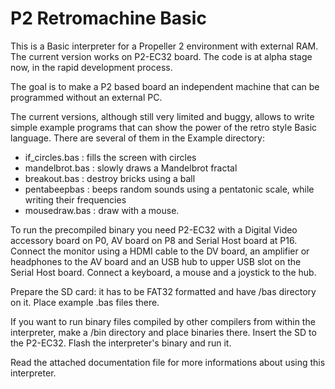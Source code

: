# P2 Retromachine Basic
 
This is a Basic interpreter for a Propeller 2 environment with external RAM. The current version works on P2-EC32 board.
The code is at alpha stage now, in the rapid development process.

The goal is to make a P2 based board an independent machine that can be programmed without an external PC. 

The current versions, although still very limited and buggy, allows to write simple example programs that can show the power of the retro style Basic language.
There are several of them in the Example directory:

* if_circles.bas : fills the screen with circles
* mandelbrot.bas : slowly draws a Mandelbrot fractal
* breakout.bas : destroy bricks using a ball
* pentabeepbas : beeps random sounds using a pentatonic scale, while writing their frequencies
* mousedraw.bas : draw with a mouse.

To run the precompiled binary you need P2-EC32 with a Digital Video accessory board on P0, AV board on P8 and Serial Host board at P16.
Connect the monitor using a HDMI cable to the DV board, an amplifier or headphones to the AV board and an USB hub to upper USB slot on the Serial Host board.
Connect a keyboard, a mouse and a joystick to the hub.

Prepare the SD card: it has to be FAT32 formatted and have /bas directory on it. Place example .bas files there.

If you want to run binary files compiled by other compilers from within the interpreter, make a /bin directory and place binaries there.
Insert the SD to the P2-EC32. Flash the interpreter's binary and run it. 

Read the attached documentation file for more informations about using this interpreter.

